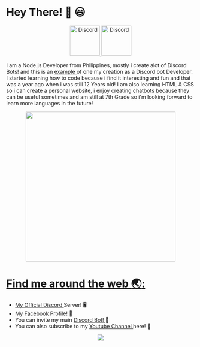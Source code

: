 # Hey There! :wave: :smiley: 

<div align="center">
  <a href="https://discord.gg/YqwtJkPa4y">
    <img src="https://user-images.githubusercontent.com/59381835/92191514-d649ad80-ee18-11ea-9bc4-e95c7a122a99.png" alt="Discord" width="80"/>
  </a>
  <a href="https://www.youtube.com/channel/UC-2tphMZu134lJIXgx1DETg">
    <img src="https://user-images.githubusercontent.com/59381835/92191346-676c5480-ee18-11ea-8240-e416eb1a5b5d.png" alt="Discord" width="80"/>
  </a>
</div>

I am a Node.js Developer from Philippines, mostly i create alot of Discord Bots! and this is an <a href="https://top.gg/bot/773860431978168320"> example </a> of one my creation as a Discord bot Developer. I started learning how to code because i find it interesting and fun and that was a year ago when i was still 12 Years old! I am also learning HTML & CSS so i can create a personal website, i enjoy creating chatbots because they can be useful sometimes and am still at 7th Grade so i'm looking forward to learn more languages in the future!  

<div align ="center">
  <a href="https://github.com/phineapuu/phineaouu/blob/main/index.js">
    <img src="https://github-readme-stats.vercel.app/api/pin/?username=phineapuu&repo=Riiickyy&theme=dracula" width="400"/>
  </div>
  
# Find me around the web :earth_asia:: 

- My Official <a href="https://discord.gg/YqwtJkPa4y">  Discord </a> Server! 🖥️
- My <a href="https://www.facebook.com/phine.apuu"> Facebook </a> Profile! 📱
- You can invite my main <a href= "https://top.gg/bot/773860431978168320"> Discord Bot! </a> 🤖
- You can also subscribe to my <a href="https://www.youtube.com/channel/UC-2tphMZu134lJIXgx1DETg"> Youtube Channel </a> here! 📸

<div align ="center">
<img src="https://metrics.lecoq.io/phineapuu?base.repositories=0&languages=1&isocalendar=1&followup=1">
  </div>


